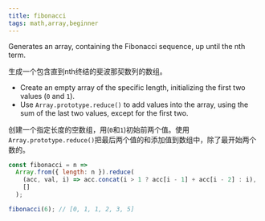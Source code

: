```yaml
---
title: fibonacci
tags: math,array,beginner
---
```


Generates an array, containing the Fibonacci sequence, up until the nth term.

生成一个包含直到nth终结的斐波那契数列的数组。

- Create an empty array of the specific length, initializing the first two values (`0` and `1`).
- Use `Array.prototype.reduce()` to add values into the array, using the sum of the last two values, except for the first two.

创建一个指定长度的空数组，用(`0`和`1`)初始前两个值。使用`Array.prototype.reduce()`把最后两个值的和添加值到数组中，除了最开始两个数的。

```js
const fibonacci = n =>
  Array.from({ length: n }).reduce(
    (acc, val, i) => acc.concat(i > 1 ? acc[i - 1] + acc[i - 2] : i),
    []
  );
```

```js
fibonacci(6); // [0, 1, 1, 2, 3, 5]
```
